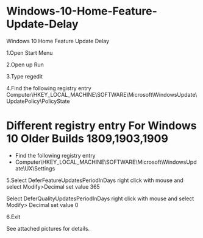 # Windows-10-Home-Feature-Update-Delay
Windows 10 Home Feature Update Delay 

1.Open Start Menu

2.Open up Run 

3.Type regedit

4.Find the following registry entry
Computer\HKEY_LOCAL_MACHINE\SOFTWARE\Microsoft\WindowsUpdate\UpdatePolicy\PolicyState

# Different registry entry For Windows 10 Older Builds 1809,1903,1909
* Find the following registry entry
* Computer\HKEY_LOCAL_MACHINE\SOFTWARE\Microsoft\WindowsUpdate\UX\Settings

5.Select DeferFeatureUpdatesPeriodInDays right click with mouse and select 
Modify>Decimal set value 365

Select DeferQualityUpdatesPeriodInDays right click with mouse and select 
Modify> Decimal set value 0 

6.Exit

See attached pictures for details.
